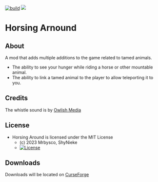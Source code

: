 [![build](https://github.com/Mrbysco/HorsingAround/actions/workflows/build.yml/badge.svg)](https://github.com/Mrbysco/HorsingAround/actions/workflows/build.yml) 
[![](http://cf.way2muchnoise.eu/versions/923844.svg)](https://www.curseforge.com/minecraft/mc-mods/horsing-around)

# Horsing Arnound #

## About ##
A mod that adds multiple additions to the game related to tamed animals.
* The ability to see your hunger while riding a horse or other mountable animal.
* The ability to link a tamed animal to the player to allow teleporting it to you.

## Credits ##
The whistle sound is by [Owlish Media](https://freesound.org/people/OwlStorm/sounds/320140/)

## License ##
* Horsing Around is licensed under the MIT License
  - (c) 2023 Mrbysco, ShyNieke
  - [![License](https://img.shields.io/badge/License-MIT-red.svg?style=flat)](http://opensource.org/licenses/MIT)

## Downloads ##
Downloads will be located on [CurseForge](https://www.curseforge.com/minecraft/mc-mods/horsing-around)

